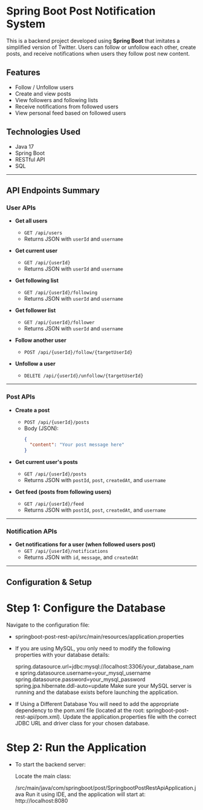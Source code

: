 # Spring Boot Post Notification System

This is a backend project developed using **Spring Boot** that imitates a simplified version of Twitter. Users can follow or unfollow each other, create posts, and receive notifications when users they follow post new content.

## Features
- Follow / Unfollow users
- Create and view posts
- View followers and following lists
- Receive notifications from followed users
- View personal feed based on followed users

## Technologies Used
- Java 17
- Spring Boot
- RESTful API
- SQL

---

## API Endpoints Summary

### User APIs

- **Get all users**
  - `GET /api/users`
  - Returns JSON with `userId` and `username`

- **Get current user**
  - `GET /api/{userId}`
  - Returns JSON with `userId` and `username`

- **Get following list**
  - `GET /api/{userId}/following`
  - Returns JSON with `userId` and `username`

- **Get follower list**
  - `GET /api/{userId}/follower`
  - Returns JSON with `userId` and `username`

- **Follow another user**
  - `POST /api/{userId}/follow/{targetUserId}`

- **Unfollow a user**
  - `DELETE /api/{userId}/unfollow/{targetUserId}`

---

### Post APIs

- **Create a post**
  - `POST /api/{userId}/posts`
  - Body (JSON):
    ```json
    {
      "content": "Your post message here"
    }
    ```

- **Get current user's posts**
  - `GET /api/{userId}/posts`
  - Returns JSON with `postId`, `post`, `createdAt`, and `username`

- **Get feed (posts from following users)**
  - `GET /api/{userId}/feed`
  - Returns JSON with `postId`, `post`, `createdAt`, and `username`

---

### Notification APIs

- **Get notifications for a user (when followed users post)**
  - `GET /api/{userId}/notifications`
  - Returns JSON with `id`, `message`, and `createdAt`

---

## Configuration & Setup
# Step 1: Configure the Database
Navigate to the configuration file:

- springboot-post-rest-api/src/main/resources/application.properties
- If you are using MySQL, you only need to modify the following properties with your database details:

  spring.datasource.url=jdbc:mysql://localhost:3306/your_database_name
  spring.datasource.username=your_mysql_username
  spring.datasource.password=your_mysql_password
  spring.jpa.hibernate.ddl-auto=update
  Make sure your MySQL server is running and the database exists before launching the application.

- If Using a Different Database
  You will need to add the appropriate dependency to the pom.xml file (located at the root: springboot-post-rest-api/pom.xml).
  Update the application.properties file with the correct JDBC URL and driver class for your chosen database.

# Step 2: Run the Application
- To start the backend server:

  Locate the main class:

  /src/main/java/com/springboot/post/SpringbootPostRestApiApplication.java
  Run it using IDE, and the application will start at:
  http://localhost:8080
